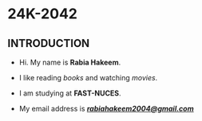 # 24K-2042
## INTRODUCTION
- Hi. My name is **Rabia Hakeem**.
* I like reading _books_ and watching _movies_.
+ I am studying at **FAST-NUCES**.
- My email address is ***rabiahakeem2004@gmail.com***
